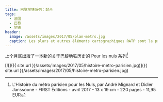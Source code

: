 ```yaml
---
title: 巴黎地铁系列：站台
tags:
  - 法国
  - 巴黎
  - 地铁
header:
  image: /assets/images/2017/05/plan-metro.jpg
  caption: Les plans et autres éléments cartographiques RATP sont la propriété exclusive de celle-ci. Sous réserve de disponibilité, ils sont téléchargeables et exploitables gratuitement à partir du site [http://data.ratp.fr](http://data.ratp.fr) dans les conditions visées au sein de celui-ci.
---
```


上个月底出版了一本新的关于巴黎地铁历史的 Pour les nuls 系列[^1]

[![]({{ site.url }}/assets/images/2017/05/histoire-metro-parisien.jpg)]({{ site.url }}/assets/images/2017/05/histoire-metro-parisien.jpg)

[^1]: L'Histoire du métro parisien pour les Nuls, par André Mignard et Didier Janssoone - FIRST Éditions - avril 2017 - 13 x 19 cm - 220 pages - 11,95 EUR